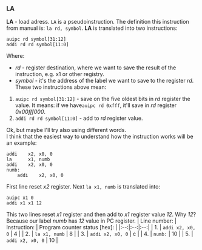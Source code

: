 ### LA
**LA** - load adress. `LA` is a pseudoinstruction. The definition this instruction from manual is: `la rd, symbol`. **LA** is translated into two instructions: 
```assembly
auipc rd symbol[31:12]
addi rd rd symbol[11:0]
```
Where: <br/>
- *rd* - register destination, where we want to save the result of the instruction, e.g. x1 or other  registry.
- *symbol* - it's the address of the label we want to save to the register *rd*. 
These two instructions above mean:
1. `auipc rd symbol[31:12]` - save on the five oldest bits in *rd* register the value. It means: if we have`auipc rd 0xfff`, it'll save in *rd* register *0x00fff000*.
2. `addi rd rd symbol[11:0]` - add to *rd* register value.

Ok, but maybe I'll try also using different words. <br/> 
I think that the easiest way to understand how the instruction works will be an example:
```assembly
addi	x2, x0, 0
la 		x1, numb
addi	x2, x0, 0
numb:
	addi	x2, x0, 0
```
First line reset *x2* register. Next `la x1, numb` is translated into: <br/>
```assembly
auipc x1 0
addi x1 x1 12
```
This two lines reset *x1* register and then add to *x1* register value *12*. Why *12*? Because our label *numb* has *12* value in PC register.
| Line number: | Instruction: | Program counter status [hex]: |
|:--:|:--:|:--:|
| 1. | `addi x2, x0, 0` | 4 |
| 2. | `la x1, numb` | 8 |
| 3. | `addi x2, x0, 0` | c |
| 4. | `numb:` | 10 |
| 5. | `addi x2, x0, 0` | 10 |
